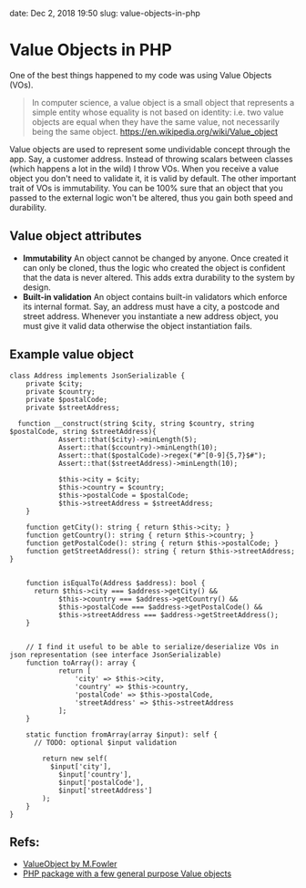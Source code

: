 date: Dec 2, 2018 19:50
slug: value-objects-in-php
# Value Objects in PHP
One of the best things happened to my code was using Value Objects (VOs). 

> In computer science, a value object is a small object that represents a simple entity whose equality is not based on identity: i.e. two value objects are equal when they have the same value, not necessarily being the same object.
https://en.wikipedia.org/wiki/Value_object

Value objects are used to represent some undividable concept through the app. Say, a customer address. Instead of throwing scalars between classes (which happens a lot in the wild) I throw VOs. When you receive a value object you don't need to validate it, it is valid by default. The other important trait of VOs is immutability. You can be 100% sure that an object that you passed to the external logic won't be altered, thus you gain both speed and durability.

## Value object attributes
- **Immutability**
  An object cannot be changed by anyone. Once created it can only be cloned, thus the logic who created the object is confident that the data is never altered. This adds extra durability to the system by design.
- **Built-in validation**
  An object contains built-in validators which enforce its internal format. Say, an address must have a city, a postcode and street address. Whenever you instantiate a new address object, you must give it valid data otherwise the object instantiation fails. 
	
	
## Example value object
```
class Address implements JsonSerializable {
	private $city;
	private $country;
	private $postalCode;
	private $streetAddress;

  function __construct(string $city, string $country, string $postalCode, string $streetAddress){
			Assert::that($city)->minLength(5);
			Assert::that($ccountry)->minLength(10);
			Assert::that($postalCode)->regex("#^[0-9]{5,7}$#");
			Assert::that($streetAddress)->minLength(10);
			
			$this->city = $city;
			$this->country = $country;
			$this->postalCode = $postalCode;
			$this->streetAddress = $streetAddress;
	}
	
	function getCity(): string { return $this->city; }
	function getCountry(): string { return $this->country; }
	function getPostalCode(): string { return $this->postalCode; }
	function getStreetAddress(): string { return $this->streetAddress; }
	
	
	function isEqualTo(Address $address): bool {
	  return $this->city === $address->getCity() &&
		    $this->country === $address->getCountry() &&
			$this->postalCode === $address->getPostalCode() &&
			$this->streetAddress === $address->getStreetAddress();
	}
	
	
	// I find it useful to be able to serialize/deserialize VOs in json representation (see interface JsonSerializable)
	function toArray(): array {
			return [
				'city' => $this->city,
				'country' => $this->country,
				'postalCode' => $this->postalCode,
				'streetAddress' => $this->streetAddress
			];
	}
	
	static function fromArray(array $input): self {
	  // TODO: optional $input validation
	
		return new self(
		  $input['city'],
			$input['country'],
			$input['postalCode'],
			$input['streetAddress']
		);
	}
}
```

## Refs:
- [ValueObject by M.Fowler](https://martinfowler.com/bliki/ValueObject.html)
- [PHP package with a few general purpose Value objects](https://github.com/bruli/php-value-objects)